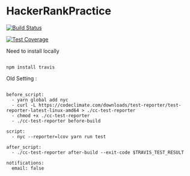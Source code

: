 # HackerRankPractice

[![Build Status](https://travis-ci.org/AmitKRSaha/HackerRankPractice.svg?branch=master)](https://travis-ci.org/AmitKRSaha/HackerRankPractice)


[![Test Coverage](https://api.codeclimate.com/v1/badges/fe7b5f5901ba5333ec9f/test_coverage)](https://codeclimate.com/github/AmitKRSaha/HackerRankPractice/test_coverage)

Need to install locally
```

npm install travis

```

Old Setting :

```

before_script:
  - yarn global add nyc
  - curl -L https://codeclimate.com/downloads/test-reporter/test-reporter-latest-linux-amd64 > ./cc-test-reporter
  - chmod +x ./cc-test-reporter
  - ./cc-test-reporter before-build

script:
  - nyc --reporter=lcov yarn run test

after_script:
  - ./cc-test-reporter after-build --exit-code $TRAVIS_TEST_RESULT

notifications:
  email: false
```
